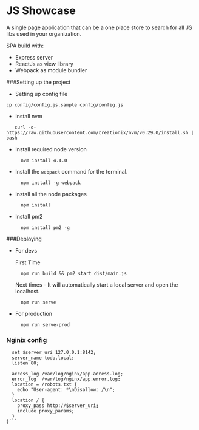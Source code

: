 # JS Showcase

A single page application that can be a one place store to search for all JS libs used in your organization.

SPA build with:
* Express server
* ReactJs as view library
* Webpack as module bundler

###Setting up the project

* Setting up config file
```
cp config/config.js.sample config/config.js
```

* Install nvm
 ```
    curl -o- https://raw.githubusercontent.com/creationix/nvm/v0.29.0/install.sh | bash
 ```

* Install required node version
  ```
    nvm install 4.4.0
  ```

* Install the `webpack` command for the terminal.
  ```
    npm install -g webpack
  ```

* Install all the node packages
  ```
    npm install
  ```

* Install pm2
  ```
    npm install pm2 -g
  ```

###Deploying

* For devs

  First Time
  ```
    npm run build && pm2 start dist/main.js
  ```

  Next times -  It will automatically start a local server and open the localhost.
  ```
    npm run serve
  ```

* For production
  ```
    npm run serve-prod
  ```

### Nginix config

```server {
  set $server_uri 127.0.0.1:8142;
  server_name todo.local;
  listen 80;

  access_log /var/log/nginx/app.access.log;
  error_log  /var/log/nginx/app.error.log;
  location = /robots.txt {
    echo "User-agent: *\nDisallow: /\n";
  }
  location / {
    proxy_pass http://$server_uri;
    include proxy_params;
  }
}```
